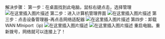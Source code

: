 解决步骤：
第一步：在桌面找到此电脑，鼠标右键点击，选择管理
![在这里插入图片描述](https://qxguide.oss-cn-beijing.aliyuncs.com/blog/images/20190904110128715.png)
第二步：进入计算机管理界面
![在这里插入图片描述](https://qxguide.oss-cn-beijing.aliyuncs.com/blog/images/20190904110409107.png)
第三步：点击设备管理器-再点击网络适配器
![在这里插入图片描述](https://qxguide.oss-cn-beijing.aliyuncs.com/blog/images/20190904110601452.png)
第四步：卸载WAN MIniport（ip)
![在这里插入图片描述](https://qxguide.oss-cn-beijing.aliyuncs.com/blog/images/20190904111011455.png)
![在这里插入图片描述](https://qxguide.oss-cn-beijing.aliyuncs.com/blog/images/20190904110925630.png)
重启电脑。重新拨号，网络就可以连接上了！